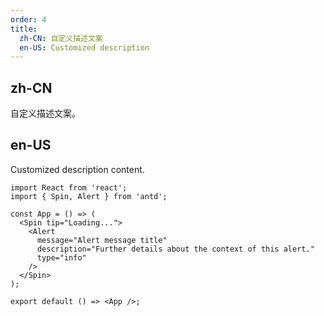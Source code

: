 ```yaml
---
order: 4
title:
  zh-CN: 自定义描述文案
  en-US: Customized description
---
```


## zh-CN

自定义描述文案。

## en-US

Customized description content.

```tsx
import React from 'react';
import { Spin, Alert } from 'antd';

const App = () => (
  <Spin tip="Loading...">
    <Alert
      message="Alert message title"
      description="Further details about the context of this alert."
      type="info"
    />
  </Spin>
);

export default () => <App />;
```
